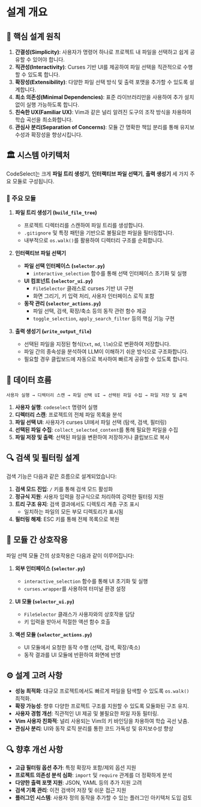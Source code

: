 # 설계 개요

## 🎯 핵심 설계 원칙
1. **간결성(Simplicity)**: 사용자가 명령어 하나로 프로젝트 내 파일을 선택하고 쉽게 공유할 수 있어야 합니다.
2. **직관성(Interactivity)**: Curses 기반 UI를 제공하여 파일 선택을 직관적으로 수행할 수 있도록 합니다.
3. **확장성(Extensibility)**: 다양한 파일 선택 방식 및 출력 포맷을 추가할 수 있도록 설계합니다.
4. **최소 의존성(Minimal Dependencies)**: 표준 라이브러리만을 사용하여 추가 설치 없이 실행 가능하도록 합니다.
5. **친숙한 UX(Familiar UX)**: Vim과 같은 널리 알려진 도구의 조작 방식을 차용하여 학습 곡선을 최소화합니다.
6. **관심사 분리(Separation of Concerns)**: 모듈 간 명확한 책임 분리를 통해 유지보수성과 확장성을 향상시킵니다.

## 🏛 시스템 아키텍처
CodeSelect는 크게 **파일 트리 생성기**, **인터랙티브 파일 선택기**, **출력 생성기** 세 가지 주요 모듈로 구성됩니다.

### 📂 주요 모듈
1. **파일 트리 생성기 (`build_file_tree`)**
   - 프로젝트 디렉터리를 스캔하여 파일 트리를 생성합니다.
   - `.gitignore` 및 특정 패턴을 기반으로 불필요한 파일을 필터링합니다.
   - 내부적으로 `os.walk()`를 활용하여 디렉터리 구조를 순회합니다.

2. **인터랙티브 파일 선택기**
   - **파일 선택 인터페이스 (`selector.py`)**
     - `interactive_selection` 함수를 통해 선택 인터페이스 초기화 및 실행
   - **UI 컴포넌트 (`selector_ui.py`)**
     - `FileSelector` 클래스로 curses 기반 UI 구현
     - 화면 그리기, 키 입력 처리, 사용자 인터페이스 로직 포함
   - **동작 관리 (`selector_actions.py`)**
     - 파일 선택, 검색, 확장/축소 등의 동작 관련 함수 제공
     - `toggle_selection`, `apply_search_filter` 등의 핵심 기능 구현

3. **출력 생성기 (`write_output_file`)**
   - 선택된 파일을 지정된 형식(`txt`, `md`, `llm`)으로 변환하여 저장합니다.
   - 파일 간의 종속성을 분석하여 LLM이 이해하기 쉬운 방식으로 구조화합니다.
   - 필요할 경우 클립보드에 자동으로 복사하여 빠르게 공유할 수 있도록 합니다.

## 🔄 데이터 흐름
```
사용자 실행 → 디렉터리 스캔 → 파일 선택 UI → 선택된 파일 수집 → 파일 저장 및 출력
```
1. **사용자 실행**: `codeselect` 명령어 실행
2. **디렉터리 스캔**: 프로젝트의 전체 파일 목록을 분석
3. **파일 선택 UI**: 사용자가 curses UI에서 파일 선택 (탐색, 검색, 필터링)
4. **선택된 파일 수집**: `collect_selected_content`를 통해 필요한 파일을 수집
5. **파일 저장 및 출력**: 선택된 파일을 변환하여 저장하거나 클립보드로 복사

## 🔍 검색 및 필터링 설계
검색 기능은 다음과 같은 흐름으로 설계되었습니다:

1. **검색 모드 진입**: `/` 키를 통해 검색 모드 활성화
2. **정규식 지원**: 사용자 입력을 정규식으로 처리하여 강력한 필터링 지원
3. **트리 구조 유지**: 검색 결과에서도 디렉토리 계층 구조 표시
   - 일치하는 파일의 모든 부모 디렉토리가 표시됨
4. **필터링 해제**: ESC 키를 통해 전체 목록으로 복원

## 🔄 모듈 간 상호작용
파일 선택 모듈 간의 상호작용은 다음과 같이 이루어집니다:

1. **외부 인터페이스 (`selector.py`)**
   - `interactive_selection` 함수를 통해 UI 초기화 및 실행
   - `curses.wrapper`를 사용하여 터미널 환경 설정

2. **UI 모듈 (`selector_ui.py`)**
   - `FileSelector` 클래스가 사용자와의 상호작용 담당
   - 키 입력을 받아서 적절한 액션 함수 호출

3. **액션 모듈 (`selector_actions.py`)**
   - UI 모듈에서 요청한 동작 수행 (선택, 검색, 확장/축소)
   - 동작 결과를 UI 모듈에 반환하여 화면에 반영

## ⚙️ 설계 고려 사항
- **성능 최적화**: 대규모 프로젝트에서도 빠르게 파일을 탐색할 수 있도록 `os.walk()` 최적화.
- **확장 가능성**: 향후 다양한 프로젝트 구조를 지원할 수 있도록 모듈화된 구조 유지.
- **사용자 경험 개선**: 직관적인 UI 제공 및 불필요한 파일 자동 필터링.
- **Vim 사용자 친화적**: 널리 사용되는 Vim의 키 바인딩을 차용하여 학습 곡선 낮춤.
- **관심사 분리**: UI와 동작 로직 분리를 통한 코드 가독성 및 유지보수성 향상

## 🔍 향후 개선 사항
- **고급 필터링 옵션 추가**: 특정 확장자 포함/제외 옵션 지원
- **프로젝트 의존성 분석 심화**: `import` 및 `require` 관계를 더 정확하게 분석
- **다양한 출력 포맷 지원**: JSON, YAML 등의 추가 지원 고려
- **검색 기록 관리**: 이전 검색어 저장 및 쉬운 접근 지원
- **플러그인 시스템**: 사용자 정의 동작을 추가할 수 있는 플러그인 아키텍처 도입 검토